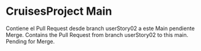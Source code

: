 # CruisesProject Main
Contiene el Pull Request desde branch userStory02 a este Main pendiente Merge.
Contains the Pull Request from branch userStory02 to this main. Pending for Merge.
